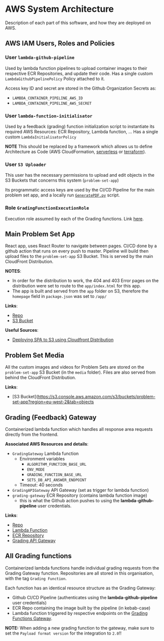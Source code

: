 # AWS System Architecture 
Description of each part of this software, and how they are deployed on AWS.

## AWS IAM Users, Roles and Policies
### User `lambda-github-pipeline`
Used by lambda function pipelines to upload container images to their respective ECR Repositories, and update their code. Has a single custom `LambdaGithubPipelinePolicy` Policy attached to it.

Access key ID and secret are stored in the Github Organization Secrets as:

- `LAMBDA_CONTAINER_PIPELINE_AWS_ID`
- `LAMBDA_CONTAINER_PIPELINE_AWS_SECRET`

### User `lambda-function-initialisator`
Used by a feedback (grading) function initialization script to instantiate its required AWS Resources: ECR Repository, Lambda function, ... Has a single custom `LambdaInitialisatorPolicy`

**NOTE** This should be replaced by a framework which allows us to define Architecture as Code (AWS CloudFormation, [serverless](https://www.serverless.com/) or [terraform](https://www.terraform.io/)). 

### User `S3 Uploader`
This user has the necessary permissions to upload and edit objects in the S3 Buckets that concerns this system (`problem-set-app`)

Its programmatic access keys are used by the CI/CD Pipeline for the main problem set app, and a locally run [`GeneratePDF.py`](https://github.com/Software-for-Maths-Learning/GeneratePDF) script.

### Role `GradingFunctionExecutionRole`
Execution role assumed by each of the Grading functions. Link [here](https://console.aws.amazon.com/iam/home#/roles/GradingFunctionExecutionRole).


## Main Problem Set App 
React app, uses React Router to navigate between pages. CI/CD done by a github action that runs on every push to master. Pipeline will build then upload files to the `problem-set-app` S3 Bucket. This is served by the main CloudFront Distribution. 

**NOTES**: 

- In order for the distribution to work, the 404 and 403 Error pages on the distribution were set to route to the `app/index.html` for this app.
- The app is built and served from the `app` folder on S3, therefore the `homepage` field in `package.json` was set to `/app/`

**Links**:

- [Repo](https://github.com/Software-for-Maths-Learning/problem-set-app)
- [S3 Bucket](https://s3.console.aws.amazon.com/s3/buckets/problem-set-app?region=eu-west-2&tab=objects)

**Useful Sources**:

 - [Deploying SPA to S3 using Cloudfront Distribution](https://gist.github.com/bradwestfall/b5b0e450015dbc9b4e56e5f398df48ff)


## Problem Set Media 
All the custom images and videos for Problem Sets are stored on the `problem-set-app` S3 Bucket (in the `media` folder). Files are also served from behind the CloudFront Distribution. 

**Links**:

- [S3 Bucket](https://s3.console.aws.amazon.com/s3/buckets/problem-set-app?region=eu-west-2&tab=objects


## Grading (Feedback) Gateway 
Containerized lambda function which handles all response area requests directly from the frontend.


**Associated AWS Resources and details**:

- `GradingGateway` Lambda function
	- Environment variables
		- `ALGORITHM_FUNCTION_BASE_URL`
		- `ENV_MODE`
		- `GRADING_FUNCTION_BASE_URL`
		- `SETS_DB_API_ANSWER_ENDPOINT`
	- Timeout: 40 seconds
- `GradingAPIGateway` API Gateway (set as trigger for lambda function)
- `grading-gateway` ECR Repository (contains lambda function image) 
	-  this is what the Github action pushes to using the **lambda-github-pipeline** user credentials.		

**Links**:

- [Repo](https://github.com/Software-for-Maths-Learning/GradingGateway)
- [Lambda Function](https://eu-west-2.console.aws.amazon.com/lambda/home?region=eu-west-2#/functions/GradingGateway)
- [ECR Repository](https://eu-west-2.console.aws.amazon.com/ecr/repositories/private/172805473475/grading-gateway?region=eu-west-2)
- [Grading API Gateway](https://eu-west-2.console.aws.amazon.com/apigateway/main/api-detail?api=x9j1uaivx1&region=eu-west-2)


## All Grading functions 
Containerized lambda functions handle individual grading requests from the Grading Gateway function. Repositories are all stored in this organisation, with the tag `Grading Function`.

Each function has an identical resource structure as the Grading Gateway:

- Github CI/CD Pipeline (authenticates using the **lambda-github-pipeline** user credentials)
- ECR Repo containing the image built by the pipeline (in kebab-case)
- Lambda function triggered by respective endpoints on the [Grading Functions Gateway](https://eu-west-2.console.aws.amazon.com/apigateway/main/api-detail?api=huwy6j485d&integration=o2mvbao&region=eu-west-2&routes=acde4ib). 

**NOTE:** When adding a new grading function to the gateway, make sure to set the `Payload format version` for the integration to `2.0`!!
